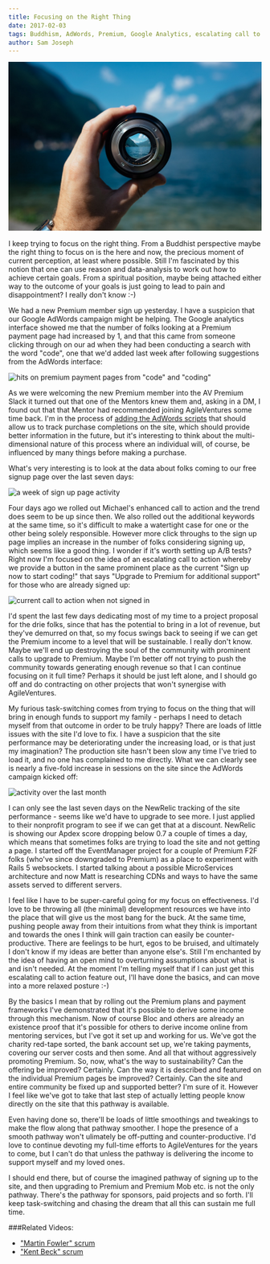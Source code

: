 ```yaml
---
title: Focusing on the Right Thing
date: 2017-02-03
tags: Buddhism, AdWords, Premium, Google Analytics, escalating call to action, NewRelic, Funnel, sustainability
author: Sam Joseph
---
```


![focusing](/images/focusing.jpg)

I keep trying to focus on the right thing.  From a Buddhist perspective maybe the right thing to focus on is the here and now, the precious moment of current perception, at least where possible.  Still I'm fascinated by this notion that one can use reason and data-analysis to work out how to achieve certain goals.  From a spiritual position, maybe being attached either way to the outcome of your goals is just going to lead to pain and disappointment?  I really don't know :-) 

We had a new Premium member sign up yesterday.  I have a suspicion that our Google AdWords campaign might be helping.  The Google analytics interface showed me that the number of folks looking at a Premium payment page had increased by 1, and that this came from someone clicking through on our ad when they had been conducting a search with the word "code", one that we'd added last week after following suggestions from the AdWords interface:

![hits on premium payment pages from "code" and "coding"](https://www.dropbox.com/s/3jm3v72nx3jcj4v/Screenshot%202017-02-03%2009.57.27.png?dl=1)

As we were welcoming the new Premium member into the AV Premium Slack it turned out that one of the Mentors knew them and, asking in a DM, I found out that that Mentor had recommended joining AgileVentures some time back.  I'm in the process of [adding the AdWords scripts](https://github.com/AgileVentures/WebsiteOne/pull/1545) that should allow us to track purchase completions on the site, which should provide better information in the future, but it's interesting to think about the multi-dimensional nature of this process where an individual will, of course, be influenced by many things before making a purchase.

What's very interesting is to look at the data about folks coming to our free signup page over the last seven days:

![a week of sign up page activity](https://www.dropbox.com/s/01zcjl43h6vfnk1/Screenshot%202017-02-03%2010.07.07.png?dl=1)

Four days ago we rolled out Michael's enhanced call to action and the trend does seem to be up since then.  We also rolled out the additional keywords at the same time, so it's difficult to make a watertight case for one or the other being solely responsible.  However more click throughs to the sign up page implies an increase in the number of folks considering signing up, which seems like a good thing.   I wonder if it's worth setting up A/B tests?  Right now I'm focused on the idea of an escalating call to action whereby we provide a button in the same prominent place as the current "Sign up now to start coding!" that says "Upgrade to Premium for additional support" for those who are already signed up:

![current call to action when not signed in](https://www.dropbox.com/s/wvxg55gju8re883/Screenshot%202017-02-03%2010.10.23.png?dl=1)

I'd spent the last few days dedicating most of my time to a project proposal for the drie folks, since that has the potential to bring in a lot of revenue, but they've demurred on that, so my focus swings back to seeing if we can get the Premium income to a level that will be sustainable.  I really don't know.  Maybe we'll end up destroying the soul of the community with prominent calls to upgrade to Premium.  Maybe I'm better off not trying to push the community towards generating enough revenue so that I can continue focusing on it full time?  Perhaps it should be just left alone, and I should go off and do contracting on other projects that won't synergise with AgileVentures.  

My furious task-switching comes from trying to focus on the thing that will bring in enough funds to support my family - perhaps I need to detach myself from that outcome in order to be truly happy?  There are loads of little issues with the site I'd love to fix.  I have a suspicion that the site performance may be deteriorating under the increasing load, or is that just my imagination?  The production site hasn't been slow any time I've tried to load it, and no one has complained to me directly.  What we can clearly see is nearly a five-fold increase in sessions on the site since the AdWords campaign kicked off:

![activity over the last month](https://www.dropbox.com/s/jyiq5cq82zey5wq/Screenshot%202017-02-03%2010.17.27.png?dl=1)

I can only see the last seven days on the NewRelic tracking of the site performance - seems like we'd have to upgrade to see more.  I just applied to their nonprofit program to see if we can get that at a discount.  NewRelic is showing our Apdex score dropping below 0.7 a couple of times a day, which means that sometimes folks are trying to load the site and not getting a page.  I started off the EventManager project for a couple of Premium F2F folks (who've since downgraded to Premium) as a place to experiment with Rails 5 websockets.  I started talking about a possible MicroServices architecture and now Matt is researching CDNs and ways to have the same assets served to different servers.

I feel like I have to be super-careful going for my focus on effectiveness.  I'd love to be throwing all (the minimal) development resources we have into the place that will give us the most bang for the buck.  At the same time, pushing people away from their intuitions from what they think is important and towards the ones I think will gain traction can easily be counter-productive.  There are feelings to be hurt, egos to be bruised, and ultimately I don't know if my ideas are better than anyone else's.  Still I'm enchanted by the idea of having an open mind to overturning assumptions about what is and isn't needed.  At the moment I'm telling myself that if I can just get this escalating call to action feature out, I'll have done the basics, and can move into a more relaxed posture :-)

By the basics I mean that by rolling out the Premium plans and payment frameworks I've demonstrated that it's possible to derive some income through this mechanism.  Now of course Bloc and others are already an existence proof that it's possible for others to derive income online from mentoring services, but I've got it set up and working for us.  We've got the charity red-tape sorted, the bank account set up, we're taking payments, covering our server costs and then some.  And all that without aggressively promoting Premium.  So, now, what's the way to sustainability?  Can the offering be improved?  Certainly.  Can the way it is described and featured on the individual Premium pages be improved?  Certainly.  Can the site and entire community be fixed up and supported better?  I'm sure of it.  However I feel like we've got to take that last step of actually letting people know directly on the site that this pathway is available.

Even having done so, there'll be loads of little smoothings and tweakings to make the flow along that pathway smoother.  I hope the presence of a smooth pathway won't ulimately be off-putting and counter-productive.  I'd love to continue devoting my full-time efforts to AgileVentures for the years to come, but I can't do that unless the pathway is delivering the income to support myself and my loved ones.

I should end there, but of course the imagined pathway of signing up to the site, and then upgrading to Premium and Premium Mob etc. is not the only pathway.  There's the pathway for sponsors, paid projects and so forth.  I'll keep task-switching and chasing the dream that all this can sustain me full time.

###Related Videos:

* ["Martin Fowler" scrum](https://www.youtube.com/watch?v=1NzXE_BBAwk)
* ["Kent Beck" scrum](https://www.youtube.com/watch?v=4m9l8cwoHY8)



